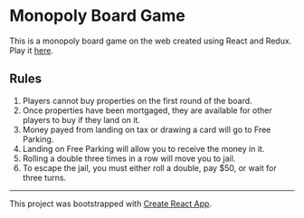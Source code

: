 # Monopoly Board Game 
This is a monopoly board game on the web created using React and Redux.
Play it [here](https://monopoly-webgame.herokuapp.com/).

## Rules
1. Players cannot buy properties on the first round of the board.
2. Once properties have been mortgaged, they are available for other players to buy if they land on it.
3. Money payed from landing on tax or drawing a card will go to Free Parking.
4. Landing on Free Parking will allow you to receive the money in it.
5. Rolling a double three times in a row will move you to jail.
6. To escape the jail, you must either roll a double, pay $50, or wait for three turns.

---
This project was bootstrapped with [Create React App](https://github.com/facebook/create-react-app).
